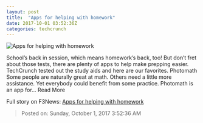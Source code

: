 ```yaml
---
layout: post
title:  "Apps for helping with homework"
date: 2017-10-01 03:52:36Z
categories: techcrunch
---
```


![Apps for helping with homework](https://tctechcrunch2011.files.wordpress.com/2017/04/mcgill-students-on-a-bus.jpg)

School’s back in session, which means homework’s back, too! But don’t fret about those tests, there are plenty of apps to help make prepping easier. TechCrunch tested out the study aids and here are our favorites. Photomath Some people are naturally great at math. Others need a little more assistance. Yet everybody could benefit from some practice. Photomath is an app for… Read More


Full story on F3News: [Apps for helping with homework](http://www.f3nws.com/n/sPSjDH)

> Posted on: Sunday, October 1, 2017 3:52:36 AM
